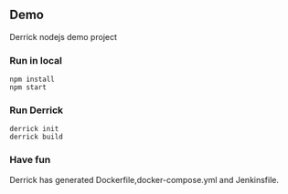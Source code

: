 ## Demo  
Derrick nodejs demo project

### Run in local  

```
npm install
npm start
```

### Run Derrick  

```
derrick init
derrick build
```

### Have fun

Derrick has generated Dockerfile,docker-compose.yml and Jenkinsfile.
